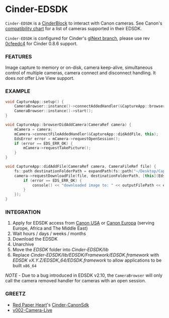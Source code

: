 # Cinder-EDSDK
`Cinder-EDSDK` is a [CinderBlock](http://libcinder.org/docs/welcome/CinderBlocks.html) to interact with Canon cameras. See Canon's [compatibility chart](http://www.usa.canon.com/cusa/consumer/standard_display/sdk_homepage#SDKQ7) for a list of cameras supported in their EDSDK.

`Cinder-EDSDK` is configured for Cinder's [glNext branch](https://github.com/Cinder/Cinder/tree/glNext), please use rev [0cfeedc4](https://github.com/pizthewiz/Cinder-EDSDK/commit/0cfeedc4aa0d3dc97c3c4208b0f7a973c188677c) for Cinder 0.8.6 support.

### FEATURES
Image capture to memory or on-disk, camera keep-alive, simultaneous control of multiple cameras, camera connect and disconnect handling. It does *not* offer Live View support.

### EXAMPLE
```C++
void CaptureApp::setup() {
    CameraBrowser::instance()->connectAddedHandler(&CaptureApp::browserDidAddCamera, this);
    CameraBrowser::instance()->start();
}

void CaptureApp::browserDidAddCamera(CameraRef camera) {
    mCamera = camera;
    mCamera->connectFileAddedHandler(&CaptureApp::didAddFile, this);
    EdsError error = mCamera->requestOpenSession();
    if (error == EDS_ERR_OK) {
        mCamera->requestTakePicture();
    }
}

void CaptureApp::didAddFile(CameraRef camera, CameraFileRef file) {
    fs::path destinationFolderPath = expandPath(fs::path("~/Desktop/Captures"));
    camera->requestDownloadFile(file, destinationFolderPath, [this](EdsError error, fs::path outputFilePath) {
        if (error == EDS_ERR_OK) {
            console() << "downloaded image to: " << outputFilePath << endl;
        }
    });
}
```

### INTEGRATION
1. Apply for EDSDK access from [Canon USA](http://www.usa.canon.com/cusa/consumer/standard_display/sdk_homepage) or [Canon Europa](https://www.didp.canon-europa.com) (serving Europe, Africa and The Middle East)
1. Wait hours / days / weeks / months
1. Download the EDSDK
1. Unarchive
1. Move the _EDSDK_ folder into _Cinder-EDSDK/lib_
1. Replace _Cinder-EDSDK/lib/EDSDK/Framework/EDSDK.framework_ with _EDSDK vX.Y.Z/EDSDK_64/EDSDK.framework_ to allow applications to be built `x86_64`

*NOTE* - Due to a bug introduced in EDSDK v2.10, the `CameraBrowser` will only call the camera removed handler for cameras with an open session.

### GREETZ
- [Red Paper Heart](http://www.redpaperheart.com)'s [Cinder-CanonSdk](https://github.com/redpaperheart/Cinder-CanonSdk)
- [v002-Camera-Live](https://github.com/v002/v002-Camera-Live)
